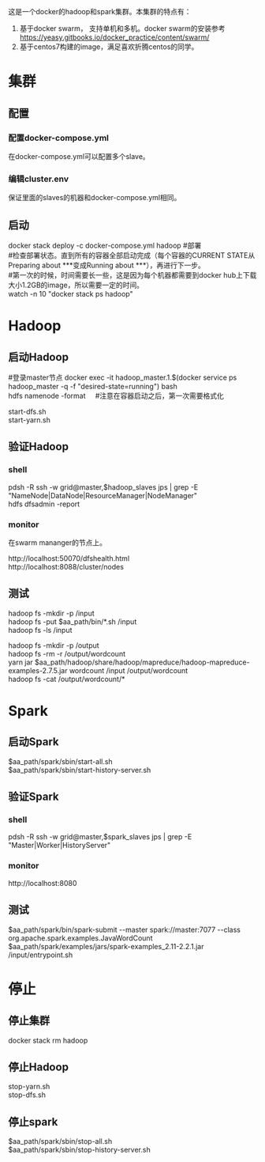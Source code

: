 这是一个docker的hadoop和spark集群。本集群的特点有：

1. 基于docker swarm， 支持单机和多机。docker swarm的安装参考  https://yeasy.gitbooks.io/docker_practice/content/swarm/
2. 基于centos7构建的image，满足喜欢折腾centos的同学。  


# 集群

## 配置
### 配置docker-compose.yml
在docker-compose.yml可以配置多个slave。

### 编辑cluster.env
保证里面的slaves的机器和docker-compose.yml相同。


## 启动
docker stack deploy -c docker-compose.yml hadoop  #部署      
#检查部署状态。直到所有的容器全部启动完成（每个容器的CURRENT STATE从Preparing about \*\*\*变成Running about \*\*\*），再进行下一步。  
#第一次的时候，时间需要长一些，这是因为每个机器都需要到docker hub上下载大小1.2GB的image，所以需要一定的时间。  
watch -n 10 "docker stack ps hadoop"              




# Hadoop   
## 启动Hadoop   
#登录master节点
docker exec -it hadoop_master.1.$(docker service ps hadoop_master -q -f "desired-state=running") bash       
hdfs namenode -format      #注意在容器启动之后，第一次需要格式化

start-dfs.sh  
start-yarn.sh  


## 验证Hadoop
### shell  
pdsh -R ssh -w grid@master,$hadoop_slaves jps | grep -E "NameNode|DataNode|ResourceManager|NodeManager"    
hdfs dfsadmin -report  

### monitor
在swarm mananger的节点上。

http://localhost:50070/dfshealth.html  
http://localhost:8088/cluster/nodes  

## 测试  
hadoop fs -mkdir -p /input  
hadoop fs -put $aa_path/bin/*.sh /input  
hadoop fs -ls /input  

hadoop fs -mkdir -p /output  
hadoop fs -rm -r /output/wordcount  
yarn jar $aa_path/hadoop/share/hadoop/mapreduce/hadoop-mapreduce-examples-2.7.5.jar wordcount /input /output/wordcount  
hadoop fs -cat /output/wordcount/*  


# Spark  
## 启动Spark  
$aa_path/spark/sbin/start-all.sh  
$aa_path/spark/sbin/start-history-server.sh  


## 验证Spark  
### shell  
pdsh -R ssh -w grid@master,$spark_slaves jps | grep -E "Master|Worker|HistoryServer"  

### monitor  
http://localhost:8080  

## 测试
$aa_path/spark/bin/spark-submit --master spark://master:7077 --class org.apache.spark.examples.JavaWordCount $aa_path/spark/examples/jars/spark-examples_2.11-2.2.1.jar /input/entrypoint.sh  


# 停止  
## 停止集群  
docker stack rm hadoop  

## 停止Hadoop  
stop-yarn.sh  
stop-dfs.sh  

## 停止spark  
$aa_path/spark/sbin/stop-all.sh  
$aa_path/spark/sbin/stop-history-server.sh  



